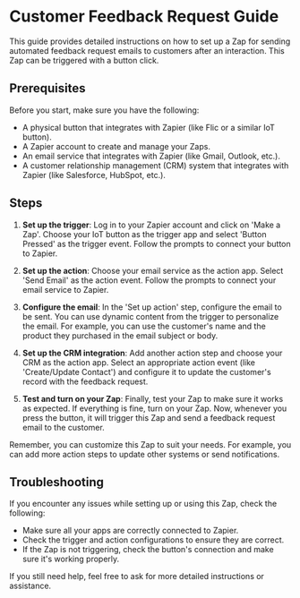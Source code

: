 # Customer Feedback Request Guide

This guide provides detailed instructions on how to set up a Zap for sending automated feedback request emails to customers after an interaction. This Zap can be triggered with a button click.

## Prerequisites

Before you start, make sure you have the following:

- A physical button that integrates with Zapier (like Flic or a similar IoT button).
- A Zapier account to create and manage your Zaps.
- An email service that integrates with Zapier (like Gmail, Outlook, etc.).
- A customer relationship management (CRM) system that integrates with Zapier (like Salesforce, HubSpot, etc.).

## Steps

1. **Set up the trigger**: Log in to your Zapier account and click on 'Make a Zap'. Choose your IoT button as the trigger app and select 'Button Pressed' as the trigger event. Follow the prompts to connect your button to Zapier.

2. **Set up the action**: Choose your email service as the action app. Select 'Send Email' as the action event. Follow the prompts to connect your email service to Zapier.

3. **Configure the email**: In the 'Set up action' step, configure the email to be sent. You can use dynamic content from the trigger to personalize the email. For example, you can use the customer's name and the product they purchased in the email subject or body.

4. **Set up the CRM integration**: Add another action step and choose your CRM as the action app. Select an appropriate action event (like 'Create/Update Contact') and configure it to update the customer's record with the feedback request.

5. **Test and turn on your Zap**: Finally, test your Zap to make sure it works as expected. If everything is fine, turn on your Zap. Now, whenever you press the button, it will trigger this Zap and send a feedback request email to the customer.

Remember, you can customize this Zap to suit your needs. For example, you can add more action steps to update other systems or send notifications.

## Troubleshooting

If you encounter any issues while setting up or using this Zap, check the following:

- Make sure all your apps are correctly connected to Zapier.
- Check the trigger and action configurations to ensure they are correct.
- If the Zap is not triggering, check the button's connection and make sure it's working properly.

If you still need help, feel free to ask for more detailed instructions or assistance.
